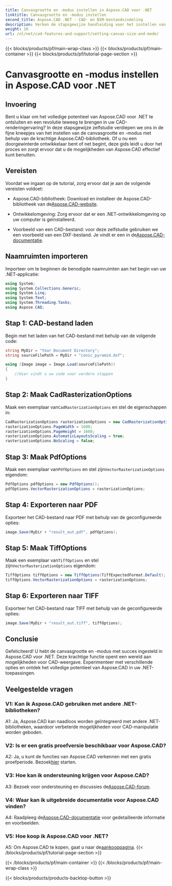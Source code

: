 ```yaml
---
title: Canvasgrootte en -modus instellen in Aspose.CAD voor .NET
linktitle: Canvasgrootte en -modus instellen
second_title: Aspose.CAD .NET - CAD- en BIM-bestandsindeling
description: Verken de stapsgewijze handleiding voor het instellen van de canvasgrootte en -modus in Aspose.CAD voor .NET. Optimaliseer uw CAD-weergave eenvoudig met behulp van deze uitgebreide tutorial.
weight: 16
url: /nl/net/cad-features-and-support/setting-canvas-size-and-mode/
---
```


{{< blocks/products/pf/main-wrap-class >}}
{{< blocks/products/pf/main-container >}}
{{< blocks/products/pf/tutorial-page-section >}}

# Canvasgrootte en -modus instellen in Aspose.CAD voor .NET

## Invoering

Bent u klaar om het volledige potentieel van Aspose.CAD voor .NET te ontsluiten en een revolutie teweeg te brengen in uw CAD-renderingervaring? In deze stapsgewijze zelfstudie verdiepen we ons in de fijne kneepjes van het instellen van de canvasgrootte en -modus met behulp van de krachtige Aspose.CAD-bibliotheek. Of u nu een doorgewinterde ontwikkelaar bent of net begint, deze gids leidt u door het proces en zorgt ervoor dat u de mogelijkheden van Aspose.CAD effectief kunt benutten.

## Vereisten

Voordat we ingaan op de tutorial, zorg ervoor dat je aan de volgende vereisten voldoet:

-  Aspose.CAD-bibliotheek: Download en installeer de Aspose.CAD-bibliotheek van de[Aspose.CAD-website](https://releases.aspose.com/cad/net/).

- Ontwikkelomgeving: Zorg ervoor dat er een .NET-ontwikkelomgeving op uw computer is geïnstalleerd.

-  Voorbeeld van een CAD-bestand: voor deze zelfstudie gebruiken we een voorbeeld van een DXF-bestand. Je vindt er een in de[Aspose.CAD-documentatie](https://reference.aspose.com/cad/net/).

## Naamruimten importeren

Importeer om te beginnen de benodigde naamruimten aan het begin van uw .NET-applicatie:

```csharp
using System;
using System.Collections.Generic;
using System.Linq;
using System.Text;
using System.Threading.Tasks;
using Aspose.CAD;
```

## Stap 1: CAD-bestand laden

Begin met het laden van het CAD-bestand met behulp van de volgende code:

```csharp
string MyDir = "Your Document Directory";
string sourceFilePath = MyDir + "conic_pyramid.dxf";

using (Image image = Image.Load(sourceFilePath))
{
    //Hier vindt u uw code voor verdere stappen
}
```

## Stap 2: Maak CadRasterizationOptions

 Maak een exemplaar van`CadRasterizationOptions` en stel de eigenschappen in:

```csharp
CadRasterizationOptions rasterizationOptions = new CadRasterizationOptions();
rasterizationOptions.PageWidth = 1600;
rasterizationOptions.PageHeight = 1600;
rasterizationOptions.AutomaticLayoutsScaling = true;
rasterizationOptions.NoScaling = false;
```

## Stap 3: Maak PdfOptions

 Maak een exemplaar van`PdfOptions` en stel zijn`VectorRasterizationOptions` eigendom:

```csharp
PdfOptions pdfOptions = new PdfOptions();
pdfOptions.VectorRasterizationOptions = rasterizationOptions;
```

## Stap 4: Exporteren naar PDF

Exporteer het CAD-bestand naar PDF met behulp van de geconfigureerde opties:

```csharp
image.Save(MyDir + "result_out.pdf", pdfOptions);
```

## Stap 5: Maak TiffOptions

 Maak een exemplaar van`TiffOptions` en stel zijn`VectorRasterizationOptions` eigendom:

```csharp
TiffOptions tiffOptions = new TiffOptions(TiffExpectedFormat.Default);
tiffOptions.VectorRasterizationOptions = rasterizationOptions;
```

## Stap 6: Exporteren naar TIFF

Exporteer het CAD-bestand naar TIFF met behulp van de geconfigureerde opties:

```csharp
image.Save(MyDir + "result_out.tiff", tiffOptions);
```

## Conclusie

Gefeliciteerd! U hebt de canvasgrootte en -modus met succes ingesteld in Aspose.CAD voor .NET. Deze krachtige functie opent een wereld aan mogelijkheden voor CAD-weergave. Experimenteer met verschillende opties en ontdek het volledige potentieel van Aspose.CAD in uw .NET-toepassingen.

## Veelgestelde vragen

### V1: Kan ik Aspose.CAD gebruiken met andere .NET-bibliotheken?

A1: Ja, Aspose.CAD kan naadloos worden geïntegreerd met andere .NET-bibliotheken, waardoor verbeterde mogelijkheden voor CAD-manipulatie worden geboden.

### V2: Is er een gratis proefversie beschikbaar voor Aspose.CAD?

 A2: Ja, u kunt de functies van Aspose.CAD verkennen met een gratis proefperiode. Bezoek[hier](https://releases.aspose.com/) starten.

### V3: Hoe kan ik ondersteuning krijgen voor Aspose.CAD?

 A3: Bezoek voor ondersteuning en discussies de[Aspose.CAD-forum](https://forum.aspose.com/c/cad/19).

### V4: Waar kan ik uitgebreide documentatie voor Aspose.CAD vinden?

 A4: Raadpleeg de[Aspose.CAD-documentatie](https://reference.aspose.com/cad/net/) voor gedetailleerde informatie en voorbeelden.

### V5: Hoe koop ik Aspose.CAD voor .NET?

 A5: Om Aspose.CAD te kopen, gaat u naar de[aankooppagina](https://purchase.aspose.com/buy).
{{< /blocks/products/pf/tutorial-page-section >}}

{{< /blocks/products/pf/main-container >}}
{{< /blocks/products/pf/main-wrap-class >}}

{{< blocks/products/products-backtop-button >}}
